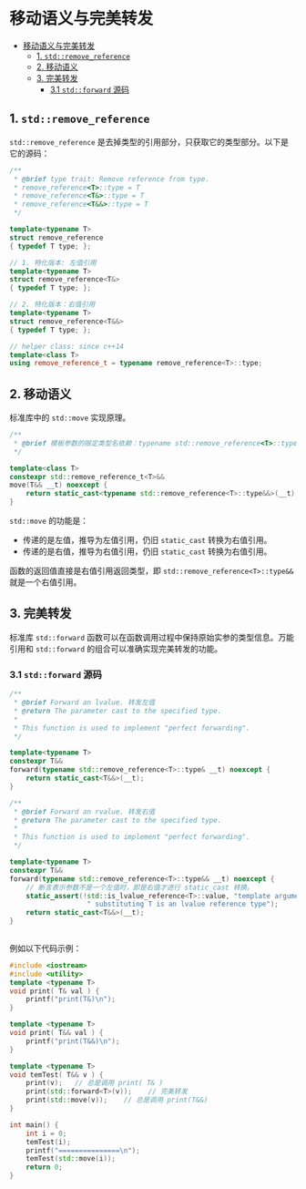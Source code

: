 # 移动语义与完美转发

- [移动语义与完美转发](#移动语义与完美转发)
  - [1. `std::remove_reference`](#1-stdremove_reference)
  - [2. 移动语义](#2-移动语义)
  - [3. 完美转发](#3-完美转发)
    - [3.1 `std::forward` 源码](#31-stdforward-源码)

## 1. `std::remove_reference`

`std::remove_reference` 是去掉类型的引用部分，只获取它的类型部分。以下是它的源码：

```cpp
/**
 * @brief type trait: Remove reference from type.
 * remove_reference<T>::type = T
 * remove_reference<T&>::type = T
 * remove_reference<T&&>::type = T
 */

template<typename T>
struct remove_reference
{ typedef T type; };

// 1. 特化版本: 左值引用
template<typename T>
struct remove_reference<T&>
{ typedef T type; };

// 2. 特化版本：右值引用
template<typename T>
struct remove_reference<T&&>
{ typedef T type; };

// helper class: since c++14
template<class T>
using remove_reference_t = typename remove_reference<T>::type;
```

## 2. 移动语义

标准库中的 `std::move` 实现原理。

```cpp
/**
 * @brief 模板参数的限定类型名依赖：typename std::remove_reference<T>::type
 */

template<class T>  
constexpr std::remove_reference_t<T>&& 
move(T&& __t) noexcept { 
    return static_cast<typename std::remove_reference<T>::type&&>(__t); 
}
```

`std::move` 的功能是：

- 传递的是左值，推导为左值引用，仍旧 `static_cast` 转换为右值引用。
- 传递的是右值，推导为右值引用，仍旧 `static_cast` 转换为右值引用。

函数的返回值直接是右值引用返回类型，即 `std::remove_reference<T>::type&&` 就是一个右值引用。

## 3. 完美转发

标准库 `std::forward` 函数可以在函数调用过程中保持原始实参的类型信息。万能引用和 `std::forward` 的组合可以准确实现完美转发的功能。

### 3.1 `std::forward` 源码

```cpp
/**
 * @brief Forward an lvalue. 转发左值
 * @return The parameter cast to the specified type.
 *
 * This function is used to implement "perfect forwarding".
 */

template<typename T>
constexpr T&& 
forward(typename std::remove_reference<T>::type& __t) noexcept {
    return static_cast<T&&>(__t);
}

/**
 * @brief Forward an rvalue. 转发右值
 * @return The parameter cast to the specified type.
 *
 * This function is used to implement "perfect forwarding".
 */

template<typename T>
constexpr T&&
forward(typename std::remove_reference<T>::type&& __t) noexcept {
    // 断言表示参数不是一个左值时，即是右值才进行 static_cast 转换。
    static_assert(!std::is_lvalue_reference<T>::value, "template argument"
                   " substituting T is an lvalue reference type");
    return static_cast<T&&>(__t);
}
 
```

例如以下代码示例：

```cpp
#include <iostream>
#include <utility>
template <typename T>
void print( T& val ) {
    printf("print(T&)\n");
}

template <typename T>
void print( T&& val ) {
    printf("print(T&&)\n");
}

template <typename T>
void temTest( T&& v ) {
    print(v);   // 总是调用 print( T& )
    print(std::forward<T>(v));    // 完美转发
    print(std::move(v));    // 总是调用 print(T&&)
}

int main() {
    int i = 0;
    temTest(i);
    printf("===============\n");   
    temTest(std::move(i));
    return 0;
}
```
